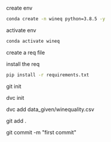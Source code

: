 create env

```bash
conda create -n wineq python=3.8.5 -y
```

activate env
```bash
conda activate wineq
```

create a req file

install the req
```bash
pip install -r requirements.txt 
```

git init

dvc init

dvc add data_given/winequality.csv

git add .

git commit -m "first commit"